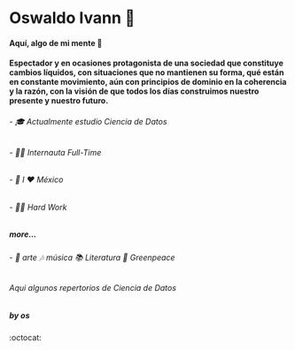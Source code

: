 # Oswaldo Ivann 👋

#### Aquí, algo de mi mente  🦧                                         
      
#### Espectador y en ocasiones protagonista de una sociedad que constituye cambios líquidos, con situaciones que no mantienen su forma, qué están en constante movimiento, aún con principios de dominio en la coherencia y la razón, con la visión de que todos los días construimos nuestro presente y nuestro futuro. 


######  - 🎓  Actualmente estudio Ciencia de Datos    
######  - 🐱‍💻  Internauta Full-Time                                                           
######  - 🌮  I ❤ México
######  - 🐱‍👤  Hard Work

##### more...

######  - 🎨 arte 🎶 música 📚 Literatura 🌳 Greenpeace  
  
  ###### Aqui algunos repertorios de Ciencia de Datos 
  
##### by **os**
:octocat: 
  
